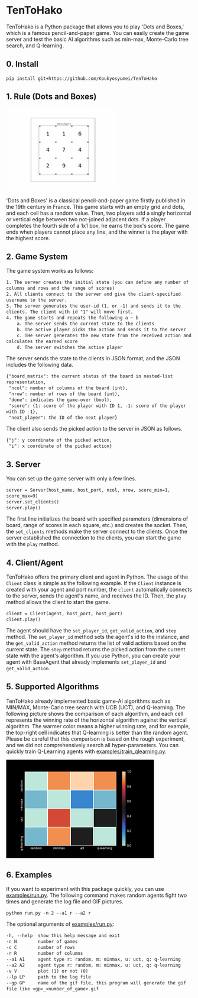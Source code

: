 # TenToHako

TenToHako is a Python package that allows you to play 'Dots and Boxes,' which is a famous pencil-and-paper game.
You can easily create the game server and test the basic AI algorithms such as min-max, Monte-Carlo tree search, and Q-learning.

## 0. Install

    pip install git+https://github.com/Koukyosyumei/TenToHako

## 1. Rule (Dots and Boxes)

<img src="img/sample.gif" width=300>

'Dots and Boxes' is a classical pencil-and-paper game firstly published in the 19th century in France.
This game starts with an empty grid and dots, and each cell has a random value. Then, two players add a singly horizontal or vertical edge between two not-joined adjacent dots. If a player completes the fourth side of a 1x1 box, he earns the box's score. The game ends when players cannot place any line, and the winner is the player with the highest score.

## 2. Game System

The game system works as follows:

    1. The server creates the initial state (you can define any number of columns and rows and the range of scores)
    2. All clients connect to the server and give the client-specified username to the server.
    3. The server generates the user-id (1, or -1) and sends it to the clients. The client with id "1" will move first.
    4. The game starts and repeats the following a ~ b
        a. The server sends the current state to the clients
        b. The active player picks the action and sends it to the server
        c. THe server generates the new state from the received action and calculates the earned score
        d. The server switches the active player

The server sends the state to the clients in JSON format, and the JSON includes the following data.

    {"board_matrix": the current status of the board in nested-list representation,
     "ncol": number of columns of the board (int),
     "nrow": number of rows of the board (int),
     "done": indicates the game-over (bool),
     "score": {1: score of the player with ID 1, -1: score of the player with ID -1},
     "next_player": the ID of the next player}

The client also sends the picked action to the server in JSON as follows.

    {"j": y coordinate of the picked action,
     "i": x coordinate of the picked action}

## 3. Server

You can set up the game server with only a few lines.

    server = Server(host_name, host_port, ncol, nrow, score_min=1, score_max=9)
    server.set_clients()
    server.play()

The first line initializes the board with specified parameters (dimensions of board, range of scores in each square, etc.) and creates the socket. Then, the `set_clients` methods make the server connect to the clients. Once the server established the connection to the clients, you can start the game with the `play` method.

## 4. Client/Agent

TenToHako offers the primary client and agent in Python. The usage of the `Client` class is simple as the following example. If the `Client` instance is created with your agent and port number, the `client` automatically connects to the server, sends the agent's name, and receives the ID. Then, the `play` method allows the client to start the game.

    client = Client(agent, host_port, host_port)
    client.play()

The agent should have the `set_player_id`, `get_valid_action`, and `step` method. The `set_player_id` method sets the agent's id to the instance, and the `get_valid_action` method returns the list of valid actions based on the current state. The `step` method returns the picked action from the current state with the agent's algorithm. If you use Python, you can create your agent with BaseAgent that already implements `set_player_id` and `get_valid_action.`

## 5. Supported Algorithms

TenToHako already implemented basic game-AI algorithms such as MIN/MAX, Monte-Carlo tree search with UCB (UCT), and Q-learning. The following picture shows the comparison of each algorithm, and each cell represents the winning rate of the horizontal algorithm against the vertical algorithm. The warmer color means a higher winning rate, and for example, the top-right cell indicates that Q-learning is better than the random agent. Please be careful that this comparison is based on the rough experiment, and we did not comprehensively search all hyper-parameters. You can quickly train Q-Learning agents with [examples/train_qlearning.py](examples/train_qlearning.py).

<img src="img/comparison.png" width=400>



## 6. Examples

If you want to experiment with this package quickly, you can use [examples/run.py](examples/run.py). The following command makes random agents fight two times and generate the log file and GIF pictures.

    python run.py -n 2 --a1 r --a2 r

The optional arguments of [examples/run.py](examples/run.py):

    -h, --help  show this help message and exit
    -n N        number of games
    -c C        number of rows
    -r R        number of columns
    --a1 A1     agent type r: random, m: minmax, u: uct, q: q-learning
    --a2 A2     agent type r: random, m: minmax, u: uct, q: q-learning
    -v V        plot (1) or not (0)
    --lp LP     path to the log file
    --gp GP     name of the gif file, this program will generate the gif file like <gp>_<number_of_game>.gif





